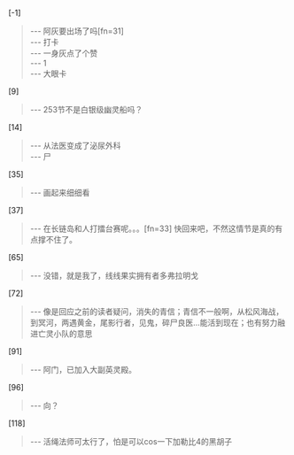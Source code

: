 
[-1] 
>--- 阿灰要出场了吗[fn=31]<br>
>--- 打卡<br>
>--- 一身灰点了个赞<br>
>--- 1<br>
>--- 大眼卡<br>

[9] 
>--- 253节不是白银级幽灵船吗？<br>

[14] 
>--- 从法医变成了泌尿外科<br>
>--- 尸<br>

[35] 
>--- 画起来细细看<br>

[37] 
>--- 在长链岛和人打擂台赛呢。。。[fn=33] 快回来吧，不然这情节是真的有点撑不住了。<br>

[65] 
>--- 没错，就是我了，线线果实拥有者多弗拉明戈<br>

[72] 
>--- 像是回应之前的读者疑问，消失的青信；青信不一般啊，从松风海战，到冥河，两遇黄金，尾影行者，见鬼，碎尸良医…能活到现在；也有努力融进亡灵小队的意思<br>

[91] 
>--- 阿门，已加入大副英灵殿。<br>

[96] 
>--- 向？<br>

[118] 
>--- 活绳法师可太行了，怕是可以cos一下加勒比4的黑胡子<br>
